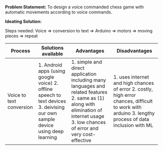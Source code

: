 **Problem Statement:** To design a voice commanded chess game with automatic movements according to voice commands.

**Ideating Solution:**

Steps needed: Voice => conversion to text => Arduino => motors => moving pieces => repeat

Process | Solutions available | Advantages | Disadvantages
--------|---------------------|------------|--------------
Voice to text conversion| 1. Android apps (using google voice) 2. offline speech to text devices 3. deivising our own sample device using deep learning | 1. simple and direct application including many languages and related features 2. same as (1) along with elimination of internet usage 3. low chances of error and very cost-effective | 1. uses internet and high chances of error 2. costly, high error chances, difficult to work with arduino 3. lengthy process of data inclusion with ML
